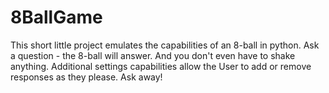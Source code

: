 # 8BallGame

This short little project emulates the capabilities of an 8-ball in python.
Ask a question - the 8-ball will answer. And you don't even have to shake
anything. Additional settings capabilities allow the User to add or 
remove responses as they please. Ask away!
